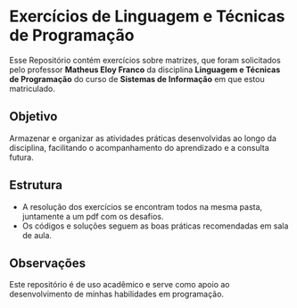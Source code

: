 # Exercícios de Linguagem e Técnicas de Programação

Esse Repositório contém exercícios sobre matrizes, que foram solicitados pelo professor **Matheus Eloy Franco** da disciplina **Linguagem e Técnicas de Programação** do curso de **Sistemas de Informação** em que estou matriculado.

## Objetivo

Armazenar e organizar as atividades práticas desenvolvidas ao longo da disciplina, facilitando o acompanhamento do aprendizado e a consulta futura.

## Estrutura

- A resolução dos exercícios se encontram todos na mesma pasta, juntamente a um pdf com os desafios.
- Os códigos e soluções seguem as boas práticas recomendadas em sala de aula.

## Observações

Este repositório é de uso acadêmico e serve como apoio ao desenvolvimento de minhas habilidades em programação.
